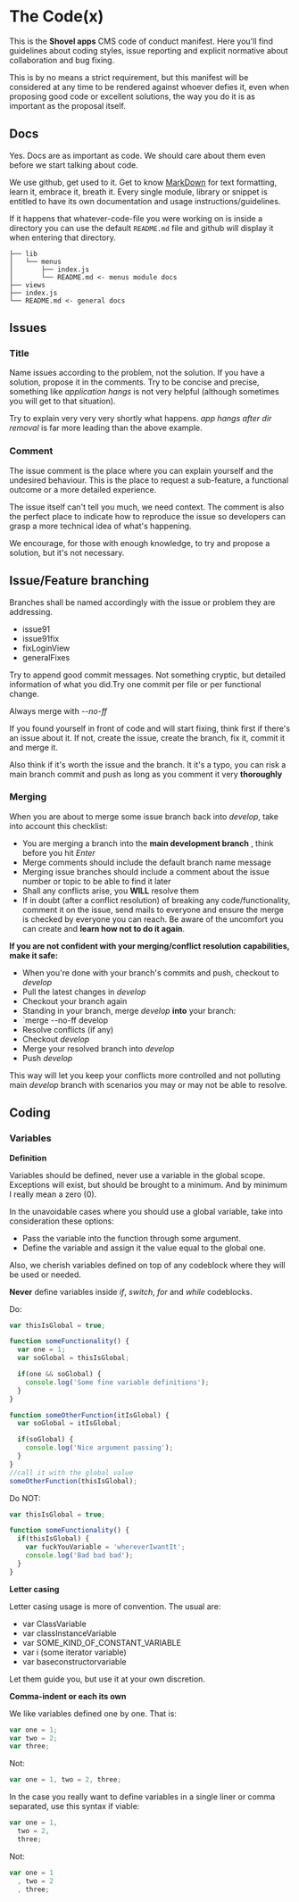 # The Code(x)

This is the **Shovel apps** CMS code of conduct manifest. Here you'll find guidelines about coding styles, issue reporting and explicit normative about collaboration and bug fixing.

This is by no means a strict requirement, but this manifest will be considered at any time to be rendered against whoever defies it, even when proposing good code or excellent solutions, the way you do it is as important as the proposal itself.

## Docs

Yes. Docs are as important as code. We should care about them even before we start talking about code.

We use github, get used to it. Get to know [MarkDown](https://help.github.com/articles/markdown-basics/) for text formatting, learn it, embrace it, breath it. Every single module, library or snippet is entitled to have its own documentation and usage instructions/guidelines.

If it happens that whatever-code-file you were working on is inside a directory you can use the default `README.md` file and github will display it when entering that directory.

    ├── lib
    │   └── menus
    │       ├── index.js
    │       └── README.md <- menus module docs
    ├── views
    ├── index.js
    └── README.md <- general docs


## Issues

### Title

Name issues according to the problem, not the solution. If you have a solution, propose it in the comments. Try to be concise and precise, something like *application hangs* is not very helpful (although sometimes you will get to that situation).

Try to explain very very very shortly what happens. *app hangs after dir removal* is far more leading than the above example.

### Comment

The issue comment is the place where you can explain yourself and the undesired behaviour. This is the place to request a sub-feature, a functional outcome or a more detailed experience.

The issue itself can't tell you much, we need context. The comment is also the perfect place to indicate how to reproduce the issue so developers can grasp a more technical idea of what's happening. 

We encourage, for those with enough knowledge, to try and propose a solution, but it's not necessary.

## Issue/Feature branching

Branches shall be named accordingly with the issue or problem they are addressing.

  * issue91
  * issue91fix
  * fixLoginView
  * generalFixes

Try to append good commit messages. Not something cryptic, but detailed information of what you did.Try one commit per file or per functional change.

Always merge with *--no-ff*

If you found yourself in front of code and will start fixing, think first if there's an issue about it. If not, create the issue, create the branch, fix it, commit it and merge it.

Also think if it's worth the issue and the branch. It it's a typo, you can risk a main branch commit and push as long as you comment it very **thoroughly**

### Merging

When you are about to merge some issue branch back into *develop*, take into account this checklist:

  * You are merging a branch into the **main development branch** , think before you hit *Enter*
  * Merge comments should include the default branch name message
  * Merging issue branches should include a comment about the issue number or topic to be able to find it later
  * Shall any conflicts arise, you **WILL** resolve them
  * If in doubt (after a conflict resolution) of breaking any code/functionality, comment it on the issue, send mails to everyone and ensure the merge is checked by everyone you can reach. Be aware of the uncomfort you can create and **learn how not to do it again**.


**If you are not confident with your merging/conflict resolution capabilities, make it safe:**

  * When you're done with your branch's commits and push, checkout to *develop*
  * Pull the latest changes in *develop*
  * Checkout your branch again
  * Standing in your branch, merge *develop* **into** your branch:
  * `merge --no-ff develop
  * Resolve conflicts (if any)
  * Checkout *develop*
  * Merge your resolved branch into *develop*
  * Push *develop*

This way will let you keep your conflicts more controlled and not polluting main *develop* branch with scenarios you may or may not be able to resolve.

## Coding

### Variables

**Definition**

Variables should be defined, never use a variable in the global scope. Exceptions will exist, but should be brought to a minimum. And by minimum I really mean a zero (0).

In the unavoidable cases where you should use a global variable, take into consideration these options:

  * Pass the variable into the function through some argument.
  * Define the variable and assign it the value equal to the global one.

Also, we cherish variables defined on top of any codeblock where they will be used or needed.

**Never** define variables inside *if*, *switch*, *for* and *while* codeblocks. 

Do:
```javascript
var thisIsGlobal = true;

function someFunctionality() {
  var one = 1;
  var soGlobal = thisIsGlobal;

  if(one && soGlobal) {
    console.log('Some fine variable definitions');
  }
}

function someOtherFunction(itIsGlobal) {
  var soGlobal = itIsGlobal;

  if(soGlobal) {
    console.log('Nice argument passing');
  }
}
//call it with the global value
someOtherFunction(thisIsGlobal);
```

Do NOT:
```javascript
var thisIsGlobal = true;

function someFunctionality() {
  if(thisIsGlobal) {
    var fuckYouVariable = 'whereverIwantIt';
    console.log('Bad bad bad');
  }
}
```
**Letter casing**

Letter casing usage is more of convention. The usual are:

  * var ClassVariable
  * var classInstanceVariable
  * var SOME_KIND_OF_CONSTANT_VARIABLE
  * var i (some iterator variable)
  * var baseconstructorvariable

Let them guide you, but use it at your own discretion.

**Comma-indent or each its own**

We like variables defined one by one. That is:

```javascript
var one = 1;
var two = 2;
var three;
```
Not:
```javascript
var one = 1, two = 2, three;
```

In the case you really want to define variables in a single liner or comma separated, use this syntax if viable:

```javascript
var one = 1,
  two = 2,
  three;
```

Not:
```javascript
var one = 1
  , two = 2
  , three;
```